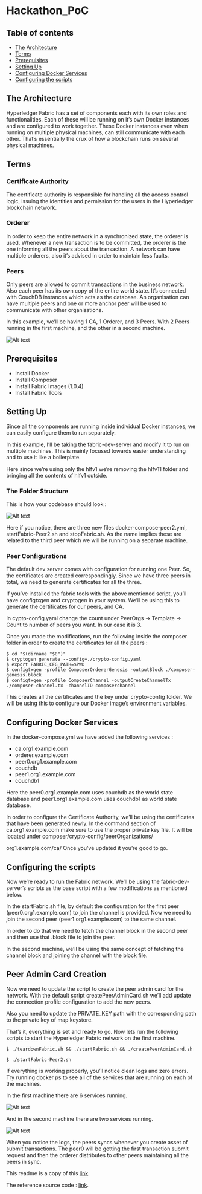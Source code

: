 # Hackathon_PoC

## Table of contents
* [The Architecture](#the-architecture)
* [Terms](#terms)
* [Prerequisites](#prerequisites)
* [Setting Up](#settings-up)
* [Configuring Docker Services](#configuring-docker-services)
* [Configuring the scripts](#configuring-the-scripts)

## The Architecture
Hyperledger Fabric has a set of components each with its own roles and functionalities. Each of these will be running on it’s own Docker instances and are configured to work together. These Docker instances even when running on multiple physical machines, can still communicate with each other. That’s essentially the crux of how a blockchain runs on several physical machines.
	
## Terms
### Certificate Authority
The certificate authority is responsible for handling all the access control logic, issuing the identities and permission for the users in the Hyperledger blockchain network.

### Orderer
In order to keep the entire network in a synchronized state, the orderer is used. Whenever a new transaction is to be committed, the orderer is the one informing all the peers about the transaction. A network can have multiple orderers, also it’s advised in order to maintain less faults.

### Peers
Only peers are allowed to commit transactions in the business network. Also each peer has its own copy of the entire world state. It’s connected with CouchDB instances which acts as the database. An organisation can have multiple peers and one or more anchor peer will be used to communicate with other organisations.

In this example, we’ll be having 1 CA, 1 Orderer, and 3 Peers. With 2 Peers running in the first machine, and the other in a second machine.

![Alt text](images/1.png)

## Prerequisites
* Install Docker
* Install Composer
* Install Fabric Images (1.0.4)
* Install Fabric Tools

## Setting Up
Since all the components are running inside individual Docker instances, we can easily configure them to run separately.

In this example, I’ll be taking the fabric-dev-server and modify it to run on multiple machines. This is mainly focused towards easier understanding and to use it like a boilerplate.

Here since we’re using only the hlfv1 we’re removing the hlfv11 folder and bringing all the contents of hlfv1 outside.

### The Folder Structure
This is how your codebase should look :

![Alt text](images/2.png)

Here if you notice, there are three new files docker-compose-peer2.yml, startFabric-Peer2.sh and stopFabric.sh. As the name implies these are related to the third peer which we will be running on a separate machine.

### Peer Configurations

The default dev server comes with configuration for running one Peer. So, the certificates are created correspondingly. Since we have three peers in total, we need to generate certificates for all the three.

If you’ve installed the fabric tools with the above mentioned script, you’ll have configtxgen and cryptogen in your system. We’ll be using this to generate the certificates for our peers, and CA.

In cypto-config.yaml change the count under PeerOrgs → Template → Count to number of peers you want. In our case it is 3.

Once you made the modifications, run the following inside the composer folder in order to create the certificates for all the peers :

```
$ cd "$(dirname "$0")"
$ cryptogen generate --config=./crypto-config.yaml
$ export FABRIC_CFG_PATH=$PWD
$ configtxgen -profile ComposerOrdererGenesis -outputBlock ./composer-genesis.block
$ configtxgen -profile ComposerChannel -outputCreateChannelTx ./composer-channel.tx -channelID composerchannel
```

This creates all the certificates and the key under crypto-config folder. We will be using this to configure our Docker image’s environment variables.

## Configuring Docker Services
In the docker-compose.yml we have added the following services :

* ca.org1.example.com
* orderer.example.com
* peer0.org1.example.com
* couchdb
* peer1.org1.example.com
* couchdb1

Here the peer0.org1.example.com uses couchdb as the world state database and peer1.org1.example.com uses couchdb1 as world state database.

In order to configure the Certificate Authority, we’ll be using the certificates that have been generated newly. In the command section of ca.org1.example.com make sure to use the proper private key file. It will be located under composer/crypto-config/peerOrganizations/

org1.example.com/ca/ Once you’ve updated it you’re good to go.

## Configuring the scripts
Now we’re ready to run the Fabric network. We’ll be using the fabric-dev-server’s scripts as the base script with a few modifications as mentioned below.

In the startFabric.sh file, by default the configuration for the first peer (peer0.org1.example.com) to join the channel is provided. Now we need to join the second peer (peer1.org1.example.com) to the same channel.

In order to do that we need to fetch the channel block in the second peer and then use that .block file to join the peer.

In the second machine, we’ll be using the same concept of fetching the channel block and joining the channel with the block file.

## Peer Admin Card Creation
Now we need to update the script to create the peer admin card for the network. With the default script createPeerAdminCard.sh we’ll add update the connection profile configuration to add the new peers.

Also you need to update the PRIVATE_KEY path with the corresponding path to the private key of map keystore.

That’s it, everything is set and ready to go. Now lets run the following scripts to start the Hyperledger Fabric network on the first machine.

```
$ ./teardownFabric.sh && ./startFabric.sh && ./createPeerAdminCard.sh
```

```
$ ./startFabric-Peer2.sh
```

If everything is working properly, you’ll notice clean logs and zero errors. Try running docker ps to see all of the services that are running on each of the machines.

In the first machine there are 6 services running.

![Alt text](images/3.png)

And in the second machine there are two services running.

![Alt text](images/4.png)

When you notice the logs, the peers syncs whenever you create asset of submit transactions. The peer0 will be getting the first transaction submit request and then the orderer distributes to other peers maintaining all the peers in sync.

This readme is a copy of this [link](https://www.skcript.com/svr/setting-up-a-blockchain-business-network-with-hyperledger-fabric-and-composer-running-in-multiple-physical-machine/).

The reference source code : [link](https://github.com/varun-raj/fabric-dev-servers-multipeer).